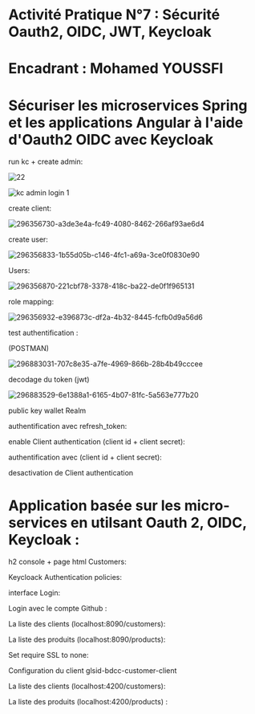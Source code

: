 # Activité Pratique N°7 : Sécurité Oauth2, OIDC, JWT, Keycloak
# Encadrant : Mohamed YOUSSFI


# Sécuriser les microservices Spring et les applications Angular à l'aide d'Oauth2 OIDC avec Keycloak


run kc + create admin:

![22](https://github.com/Abderrahmane55/ellaouzi_abderrahmane_JEE2/assets/107000262/1399d645-a6b7-4fe4-80de-ab61f874fa6e)

![kc admin login 1](https://github.com/Abderrahmane55/ellaouzi_abderrahmane_JEE2/assets/107000262/5f5bbbb9-024b-4c22-8c00-bfc03c17eae7)


create client:

![296356730-a3de3e4a-fc49-4080-8462-266af93ae6d4](https://github.com/Abderrahmane55/ellaouzi_abderrahmane_JEE2/assets/107000262/3c17c138-ab58-4d42-9bb2-bb2319ceeb01)


create user:

![296356833-1b55d05b-c146-4fc1-a69a-3ce0f0830e90](https://github.com/Abderrahmane55/ellaouzi_abderrahmane_JEE2/assets/107000262/736d3f0e-8d85-4e47-b193-a9c562de7b37)



Users:


![296356870-221cbf78-3378-418c-ba22-de0f1f965131](https://github.com/Abderrahmane55/ellaouzi_abderrahmane_JEE2/assets/107000262/a1a2ef6a-66c7-4c71-b99b-a9b144402360)


role mapping:

![296356932-e396873c-df2a-4b32-8445-fcfb0d9a56d6](https://github.com/Abderrahmane55/ellaouzi_abderrahmane_JEE2/assets/107000262/a297509e-738b-4ee9-b65f-67fa36345795)



test authentification :

(POSTMAN)


![296883031-707c8e35-a7fe-4969-866b-28b4b49cccee](https://github.com/Abderrahmane55/ellaouzi_abderrahmane_JEE2/assets/107000262/6be0a2b0-f1fd-46f3-b27d-b1d367fa50f6)


decodage du token (jwt)


![296883529-6e1388a1-6165-4b07-81fc-5a563e777b20](https://github.com/Abderrahmane55/ellaouzi_abderrahmane_JEE2/assets/107000262/c0c42171-5a5c-4be7-839c-082ed9205375)



public key wallet Realm






authentification avec refresh_token:






enable Client authentication (client id + client secret):





authentification avec (client id + client secret):




desactivation de Client authentication








# Application basée sur les micro-services en utilsant Oauth 2, OIDC, Keycloak :



h2 console + page html Customers:



Keycloack Authentication policies:




interface Login:




Login avec le compte Github :




La liste des clients (localhost:8090/customers):





La liste des produits (localhost:8090/products):




Set require SSL to none:



Configuration du client glsid-bdcc-customer-client




La liste des clients (localhost:4200/customers):





La liste des produits (localhost:4200/products) :





